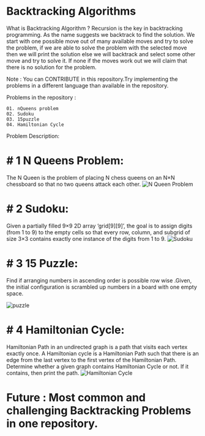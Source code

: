 # Backtracking Algorithms

What is Backtracking Algorithm ?
Recursion is the key in backtracking programming. As the name suggests we backtrack to find the solution. We start with one possible move out of many available moves and try to solve the problem, if we are able to solve the problem with the selected move then we will print the solution else we will backtrack and select some other move and try to solve it. If none if the moves work out we will claim that there is no solution for the problem.

     
Note : You can CONTRIBUTE in this repository.Try implementing the problems in a different language than available in the repository.

Problems in the repository :

    01. nQueens problem
    02. Sudoku
    03. 15puzzle
    04. Hamiltonian Cycle

Problem Description:
# # 1 N Queens Problem:
The N Queen is the problem of placing N chess queens on an N×N chessboard so that no two queens attack each other. 
![N Queen Problem](http://mnemstudio.org/ai/ga/images/nqueens1.gif)

# # 2 Sudoku:
Given a partially filled 9×9 2D array ‘grid[9][9]’, the goal is to assign digits (from 1 to 9) to the empty cells so that every row, column, and subgrid of size 3×3 contains exactly one instance of the digits from 1 to 9.
![Sudoku](https://upload.wikimedia.org/wikipedia/commons/thumb/3/31/Sudoku-by-L2G-20050714_solution.svg/364px-Sudoku-by-L2G-20050714_solution.svg.png)

# # 3 15 Puzzle:
Find if arranging numbers in ascending order is possible row wise .Given, the initial configuration is scrambled up numbers in a board with one empty space.

![puzzle](https://ece.uwaterloo.ca/~dwharder/aads/Algorithms/N_puzzles/images/puz3.png)

# # 4 Hamiltonian Cycle:
Hamiltonian Path in an undirected graph is a path that visits each vertex exactly once. A Hamiltonian cycle is a Hamiltonian Path such that there is an edge from the last vertex to the first vertex of the Hamiltonian Path. Determine whether a given graph contains Hamiltonian Cycle or not. If it contains, then print the path. 
![Hamiltonian Cycle](http://mathworld.wolfram.com/images/eps-gif/HamiltonianPlatonicCycles_751.gif)

# Future : Most common and challenging Backtracking Problems in one repository.
